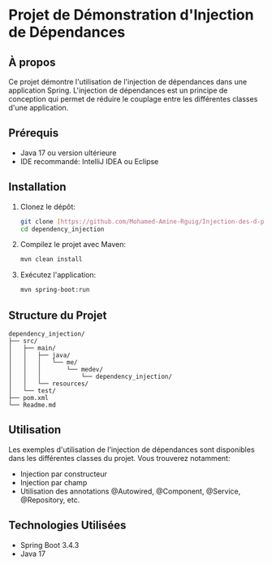 # Projet de Démonstration d'Injection de Dépendances

## À propos

Ce projet démontre l'utilisation de l'injection de dépendances dans une application Spring. L'injection de dépendances est un principe de conception qui permet de réduire le couplage entre les différentes classes d'une application.

## Prérequis

- Java 17 ou version ultérieure
- IDE recommandé: IntelliJ IDEA ou Eclipse

## Installation

1. Clonez le dépôt:

   ```bash
   git clone [https://github.com/Mohamed-Amine-Rguig/Injection-des-d-pendances.git]
   cd dependency_injection
   ```

2. Compilez le projet avec Maven:

   ```bash
   mvn clean install
   ```

3. Exécutez l'application:
   ```bash
   mvn spring-boot:run
   ```

## Structure du Projet

```
dependency_injection/
├── src/
│   ├── main/
│   │   ├── java/
│   │   │   └── me/
│   │   │       └── medev/
│   │   │           └── dependency_injection/
│   │   └── resources/
│   └── test/
├── pom.xml
└── Readme.md
```

## Utilisation

Les exemples d'utilisation de l'injection de dépendances sont disponibles dans les différentes classes du projet. Vous trouverez notamment:

- Injection par constructeur
- Injection par champ
- Utilisation des annotations @Autowired, @Component, @Service, @Repository, etc.

## Technologies Utilisées

- Spring Boot 3.4.3
- Java 17
